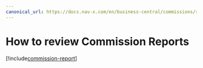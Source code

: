 ```yaml
---
canonical_url: https://docs.nav-x.com/en/business-central/commissions/report-commission.html
---
```

# How to review Commission Reports

[!include[commission-report](includes/commission-report.md)]
